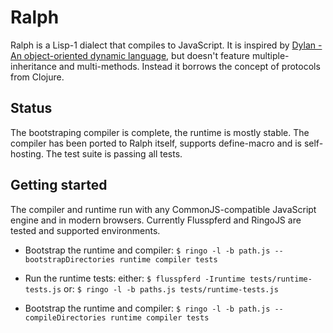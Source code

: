 # Ralph

Ralph is a Lisp-1 dialect that compiles to JavaScript. It is inspired by
[Dylan - An object-oriented dynamic language](http://lispm.dyndns.org/documentation/prefix-dylan/book.annotated/annotated-manual.html), but doesn't feature multiple-inheritance and multi-methods. Instead it borrows the concept of protocols from Clojure.

## Status

The bootstraping compiler is complete, the runtime is mostly stable.
The compiler has been ported to Ralph itself, supports define-macro and is self-hosting.
The test suite is passing all tests.

## Getting started

The compiler and runtime run with any CommonJS-compatible JavaScript engine and in modern browsers.
Currently Flusspferd and RingoJS are tested and supported environments.

- Bootstrap the runtime and compiler:
  `$ ringo -l -b path.js --bootstrapDirectories runtime compiler tests`

- Run the runtime tests:
  either: `$ flusspferd -Iruntime tests/runtime-tests.js`
  or: `$ ringo -l -b paths.js tests/runtime-tests.js`

- Bootstrap the runtime and compiler:
  `$ ringo -l -b path.js --compileDirectories runtime compiler tests`

